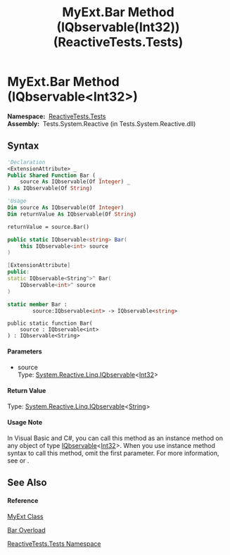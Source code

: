 ﻿---
title: MyExt.Bar Method (IQbservable(Int32)) (ReactiveTests.Tests)
TOCTitle: Bar Method (IQbservable(Int32))
ms:assetid: M:ReactiveTests.Tests.MyExt.Bar(System.Reactive.Linq.IQbservable{System.Int32})
ms:mtpsurl: https://msdn.microsoft.com/en-us/library/reactivetests.tests.myext.bar(v=VS.103)
ms:contentKeyID: 36620927
ms.date: 06/28/2011
mtps_version: v=VS.103
dev_langs:
- vb
- csharp
- c++
- fsharp
- jscript
---

# MyExt.Bar Method (IQbservable\<Int32\>)

**Namespace:**  [ReactiveTests.Tests](hh289046\(v=vs.103\).md)  
**Assembly:**  Tests.System.Reactive (in Tests.System.Reactive.dll)

## Syntax

``` vb
'Declaration
<ExtensionAttribute> _
Public Shared Function Bar ( _
    source As IQbservable(Of Integer) _
) As IQbservable(Of String)
```

``` vb
'Usage
Dim source As IQbservable(Of Integer)
Dim returnValue As IQbservable(Of String)

returnValue = source.Bar()
```

``` csharp
public static IQbservable<string> Bar(
    this IQbservable<int> source
)
```

``` c++
[ExtensionAttribute]
public:
static IQbservable<String^>^ Bar(
    IQbservable<int>^ source
)
```

``` fsharp
static member Bar : 
        source:IQbservable<int> -> IQbservable<string> 
```

``` jscript
public static function Bar(
    source : IQbservable<int>
) : IQbservable<String>
```

#### Parameters

  - source  
    Type: [System.Reactive.Linq.IQbservable](hh229328\(v=vs.103\).md)\<[Int32](https://msdn.microsoft.com/en-us/library/td2s409d)\>  

#### Return Value

Type: [System.Reactive.Linq.IQbservable](hh229328\(v=vs.103\).md)\<[String](https://msdn.microsoft.com/en-us/library/s1wwdcbf)\>  

#### Usage Note

In Visual Basic and C\#, you can call this method as an instance method on any object of type [IQbservable](hh229328\(v=vs.103\).md)\<[Int32](https://msdn.microsoft.com/en-us/library/td2s409d)\>. When you use instance method syntax to call this method, omit the first parameter. For more information, see [](https://msdn.microsoft.com/en-us/library/Bb384936) or [](https://msdn.microsoft.com/en-us/library/Bb383977).

## See Also

#### Reference

[MyExt Class](hh315236\(v=vs.103\).md)

[Bar Overload](hh315019\(v=vs.103\).md)

[ReactiveTests.Tests Namespace](hh289046\(v=vs.103\).md)

